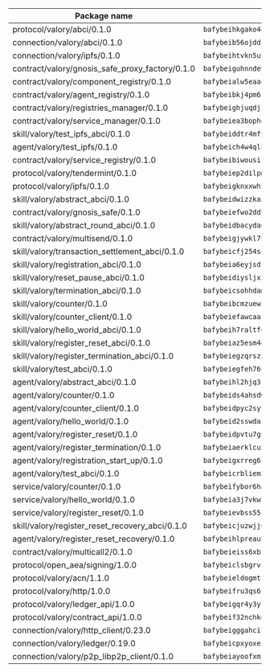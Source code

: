 | Package name                                                  | Package hash                                                  |
| ------------------------------------------------------------- | ------------------------------------------------------------- |
| protocol/valory/abci/0.1.0                                    | `bafybeihkgako44fzgurcv4hgbems4ptdtosae4lopnnr75eczb6kx3x2lm` |
| connection/valory/abci/0.1.0                                  | `bafybeib56ojddzexxbapowofypmpk6zeznqaumwgj7ftneb5ua6sk5k5vm` |
| connection/valory/ipfs/0.1.0                                  | `bafybeihtvkn5uv3ibumme7zzmrxx7iehc6lnjhil726h2jidpdzzjnd5ay` |
| contract/valory/gnosis_safe_proxy_factory/0.1.0               | `bafybeiguhnndevhp7iui65fhcezkunygdw2cwsofl4rcfzr2u2n6ql366q` |
| contract/valory/component_registry/0.1.0                      | `bafybeialw5eaa4v54s7i3sjsuy6d5k624quhxhziqntwq5hnz4g646sb7m` |
| contract/valory/agent_registry/0.1.0                          | `bafybeibkj4pm6ziqh2fl3xfsjiou4ibnxlipmvmqhgvc7xwpnaddbtxzli` |
| contract/valory/registries_manager/0.1.0                      | `bafybeighjuqdj2oq6tqckf7j3mqtighe7lpaahh7qt3sqxtbtjlur4tmj4` |
| contract/valory/service_manager/0.1.0                         | `bafybeiea3bophgb6ikqvpd7lzyluthlhoazbbrknvfncu4j7wbubfsrjeu` |
| skill/valory/test_ipfs_abci/0.1.0                             | `bafybeiddtr4mfybff2vng2kptg76y42dvdizlogeg4jr7tcvuh5rnvvfo4` |
| agent/valory/test_ipfs/0.1.0                                  | `bafybeich4w4qlhr4xfsuu5fwnw7u5gvsx5tede2u3klbhg7yd7ksmei5mq` |
| contract/valory/service_registry/0.1.0                        | `bafybeibiwousikhaafhuyfbflz6s3f6vi4eqomqpnecfyqzvrpygwagd6q` |
| protocol/valory/tendermint/0.1.0                              | `bafybeiep2dilpmu3je4z2kq7yc7l6n7ax5knwfax2ufvmnflt3uj2wrbju` |
| protocol/valory/ipfs/0.1.0                                    | `bafybeigknxxwh2xts7ijbacils4a4cgq7jhcdvwahshbw22zw5hnncsfla` |
| skill/valory/abstract_abci/0.1.0                              | `bafybeidwizzka3qjotu35zzstoqunp3hjhkx6oojqnlwqsvd3qnjjpmusq` |
| contract/valory/gnosis_safe/0.1.0                             | `bafybeiefwo2ddyhjxcpy2rlchcubv6bj35e5x4kstxwfyvyvdvcpvcoe5q` |
| skill/valory/abstract_round_abci/0.1.0                        | `bafybeidbacyda6zik5gf5gpjnho6s3kfm27tmoespsczhbqiomh7xgde4e` |
| contract/valory/multisend/0.1.0                               | `bafybeigjywkl7hydjsrkogob3xebj2ifhqwmfhhxoeyrndzhhxi5u6amey` |
| skill/valory/transaction_settlement_abci/0.1.0                | `bafybeicfj254sut2z57dmgesbcaxvjott4qnejqw7y3c3cklvnsxjx5c4y` |
| skill/valory/registration_abci/0.1.0                          | `bafybeia6eyjsdjbhj7niuaskz4sodnukxh2epxplxybqyrxlqtapizg4te` |
| skill/valory/reset_pause_abci/0.1.0                           | `bafybeidiysljx3iebq4trb2exnpanma5ns7oclm5dx6lisc3q4l5367wum` |
| skill/valory/termination_abci/0.1.0                           | `bafybeicsohhdampgrhwpop4ylytkej3d6xg32tbls4iju547ncmvyrsiwa` |
| skill/valory/counter/0.1.0                                    | `bafybeibcmzuew5lxd5dxpj6ri4wmuiqfkndz6kn4kl5cp65uflyq27pnmq` |
| skill/valory/counter_client/0.1.0                             | `bafybeiefawcaaiy4matry7m53k36kqy4uadtmtpuulatnt5afkezx6napa` |
| skill/valory/hello_world_abci/0.1.0                           | `bafybeih7raltfehe5c2jkjlkqio5g3b5ilvchcmowqnrt336fe6dkyh6uu` |
| skill/valory/register_reset_abci/0.1.0                        | `bafybeiaz5esm4eiqal5rel6os2wgrfokp4aa5lj6hgs62q7cxj2yrovyju` |
| skill/valory/register_termination_abci/0.1.0                  | `bafybeiegzqrsz24vixqjw2ddnxpu7stpexo6i6vboqjmngmqzxju77zsqu` |
| skill/valory/test_abci/0.1.0                                  | `bafybeiegfeh76ulnifv2kvhwk5nxljpylxa7jcawd2wn3is5ef652mkzue` |
| agent/valory/abstract_abci/0.1.0                              | `bafybeihl2hjq3zk4t5qxwm6s7bqipxzcqgfbceiqvlpq27thrfkdvlmhlq` |
| agent/valory/counter/0.1.0                                    | `bafybeids4ahsdw45zr7x3qw4g3lvx2hrvwxgkjxax2xd42ivpzych6lq4e` |
| agent/valory/counter_client/0.1.0                             | `bafybeidpyc2syvuv3px52gmeaismyhcn4xskbzts22frwlxrwioj53vh6i` |
| agent/valory/hello_world/0.1.0                                | `bafybeid2sswdaksgxmfv7c6eztu6cgcgxjzy5zgz6w6mai6s5fie7qhcfi` |
| agent/valory/register_reset/0.1.0                             | `bafybeidpvtu7gum6keg3uxdwrcgq2aje2dnsejdr25smg7jbn7h23rdnd4` |
| agent/valory/register_termination/0.1.0                       | `bafybeiaerklcuxlpzypouluydk64jqpj3dsan4oyimyhtqpfrl7hanu54e` |
| agent/valory/registration_start_up/0.1.0                      | `bafybeigxrreg6fp5hj2vid3v5c4ugyo73f65q5na5dezb26kkc5bbmghcq` |
| agent/valory/test_abci/0.1.0                                  | `bafybeicrbliem5gq7k36w2damph3qpci2gmvtwfgc3pfmf3i4al2b6el5u` |
| service/valory/counter/0.1.0                                  | `bafybeifybor6ha2wjo4vkkzkpifxfamat2ohmooozimiuwpgkkusxwxjwe` |
| service/valory/hello_world/0.1.0                              | `bafybeia3j7vkwlotc53db2est2h4rtykgzozc227tcvbgpebrj77qrglsi` |
| service/valory/register_reset/0.1.0                           | `bafybeievbss55jt2wotg4e4egaibnuvdbjdvojrgxrxrf5eh5r67ynzgm4` |
| skill/valory/register_reset_recovery_abci/0.1.0               | `bafybeicjuzwjj6wvsiiwbjfthy5lwdmvodj6ac7g7qdq7ogi4kvbliveyy` |
| agent/valory/register_reset_recovery/0.1.0                    | `bafybeihlpreaubvwpjymhykyed2bwn3ebyc3z4aay5etvqsdtyoow2kjli` |
| contract/valory/multicall2/0.1.0                              | `bafybeieiss6xbk74c2wi6zxxjbhfc5nspe3nftm7o2vm3afqxttnk2cvty` |
| protocol/open_aea/signing/1.0.0                               | `bafybeiclsbgrviyxbmi2vex5ze3dhr7ywohrqedebx26jozayxvroqtegq` |
| protocol/valory/acn/1.1.0                                     | `bafybeieldogmtf3m4jdsvt4vvyay3jh54rjn3deasymfw43vz3o42vigmq` |
| protocol/valory/http/1.0.0                                    | `bafybeifru3qs6udfzprax7jxktbsuzn7immfvi3scgfspifq3zdxwkgvnm` |
| protocol/valory/ledger_api/1.0.0                              | `bafybeigqr4y3ykz3iulrcoqmji7hy3dxaoy7zmyyzff4ivpbubcpwdknai` |
| protocol/valory/contract_api/1.0.0                            | `bafybeif32nchkgn6yet7e5gt4auhf7lsahxnj4t36kxbw55p3gi7qpeuxq` |
| connection/valory/http_client/0.23.0                          | `bafybeigggahci7hq6tr3tyueatgkvgn73y4b3av2vk7vtr7jkeuwsqcteq` |
| connection/valory/ledger/0.19.0                               | `bafybeicpxyoxez7lperltamvikxu6vzk2lhqakbivce4nzywyzoqbxoogm` |
| connection/valory/p2p_libp2p_client/0.1.0                     | `bafybeiayoofxmj6z3pasn2akqj3udgq2ta2ar6mv6zoehstul2btvv3gqa` |
